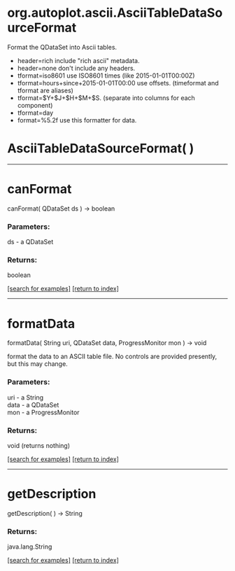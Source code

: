 # org.autoplot.ascii.AsciiTableDataSourceFormat

Format the QDataSet into Ascii tables.  
 <ul>
 <li>header=rich include "rich ascii" metadata.
 <li>header=none don't include any headers.
 <li>tformat=iso8601 use ISO8601 times (like 2015-01-01T00:00Z)
 <li>tformat=hours+since+2015-01-01T00:00 use offsets. (timeformat and tformat are aliases)
 <li>tformat=$Y+$J+$H+$M+$S. (separate into columns for each component)
 <li>tformat=day
 <li>format=%5.2f use this formatter for data.
 </ul>

# AsciiTableDataSourceFormat( )


***
<a name="canFormat"></a>
# canFormat
canFormat( QDataSet ds ) &rarr; boolean



### Parameters:
ds - a QDataSet

### Returns:
boolean


<a href="https://github.com/autoplot/dev/search?q=canFormat&unscoped_q=canFormat">[search for examples]</a>
<a href="https://github.com/autoplot/documentation/blob/master/javadoc/index-all.md">[return to index]</a>

***
<a name="formatData"></a>
# formatData
formatData( String uri, QDataSet data, ProgressMonitor mon ) &rarr; void

format the data to an ASCII table file.  No controls are provided presently, but this
 may change.

### Parameters:
uri - a String
<br>data - a QDataSet
<br>mon - a ProgressMonitor

### Returns:
void (returns nothing)


<a href="https://github.com/autoplot/dev/search?q=formatData&unscoped_q=formatData">[search for examples]</a>
<a href="https://github.com/autoplot/documentation/blob/master/javadoc/index-all.md">[return to index]</a>

***
<a name="getDescription"></a>
# getDescription
getDescription(  ) &rarr; String



### Returns:
java.lang.String


<a href="https://github.com/autoplot/dev/search?q=getDescription&unscoped_q=getDescription">[search for examples]</a>
<a href="https://github.com/autoplot/documentation/blob/master/javadoc/index-all.md">[return to index]</a>

